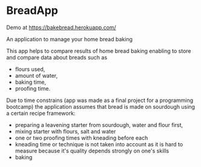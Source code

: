 # BreadApp

Demo at
https://bakebread.herokuapp.com/

An application to manage your home bread baking

This app helps to compare results of home bread baking
enabling to store and compare data about breads such as
- flours used,
- amount of water,
- baking time,
- proofing time. 

Due to time constrains (app was made as a final project for a programming bootcamp)
the application assumes that bread is made on sourdough using a certain recipe framework:
 
- preparing a leavening starter from sourdough, water and flour first,
- mixing starter with flours, salt and water
- one or two proofing times with kneading before each
- kneading time or technique is not taken into account as it is hard to measure because
it's quality depends strongly on one's skills
- baking
 
